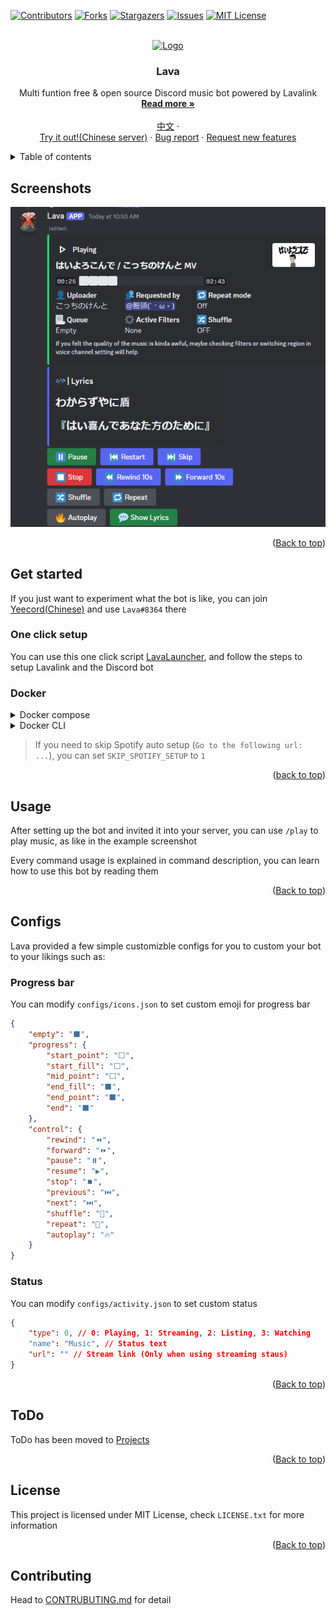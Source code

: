 <!-- PROJECT SHIELDS -->
<!--
*** I'm using markdown "reference style" links for readability.
*** Reference links are enclosed in brackets [ ] instead of parentheses ( ).
*** See the bottom of this document for the declaration of the reference variables
*** for contributors-url, forks-url, etc. This is an optional, concise syntax you may use.
*** https://www.markdownguide.org/basic-syntax/#reference-style-links
-->
[![Contributors][contributors-shield]][contributors-url]
[![Forks][forks-shield]][forks-url]
[![Stargazers][stars-shield]][stars-url]
[![Issues][issues-shield]][issues-url]
[![MIT License][license-shield]][license-url]

<!-- PROJECT LOGO -->
<br />
<div align="center">
  <a href="https://github.com/Nat1anWasTaken/Lava">
    <img src="img/logo.png" alt="Logo" width="80" height="80">
  </a>

<h3 align="center">Lava</h3>

  <p align="center">
    Multi funtion free & open source Discord music bot powered by Lavalink
    <br />
    <a href="#About Project"><strong>Read more »</strong></a>
    <br />
    <br />
    <a href="README.md">中文</a>
    ·
    <br />
    <a href="https://discord.gg/acgmcity">Try it out!(Chinese server)</a>
    ·
    <a href="https://github.com/Nat1anWasTaken/Lava/issues">Bug report</a>
    ·
    <a href="https://github.com/Nat1anWasTaken/Lava/issues">Request new features</a>
  </p>
</div>

<!-- TABLE OF CONTENTS -->
<details>
  <summary>Table of contents</summary>
  <ol>
    <li>
      <a href="#screenshots">Screenshots</a>
    </li>
    <li>
      <a href="#get-started">Get started</a>
      <ul>
        <li><a href="#spotify-support">Spotify Support</a></li>
        <li><a href="#requirements">Requirements</a></li>
      </ul>
    </li>
    <li><a href="#usage">Usage</a></li>
    <li><a href="#configs">Configs</a></li>
    <li><a href="todo">ToDo</a></li>
    <li><a href="#license">License</a></li>
    <li><a href="#contributing">Contributing</a><li>
  </ol>
</details>

<!-- SCREENSHOTS -->

## Screenshots

![player][player-screenshot-en]

<p align="right">(<a href="#readme-top">Back to top</a>)</p>

<!-- GETTING STARTED -->

## Get started

If you just want to experiment what the bot is like, you can join [Yeecord(Chinese)][yeecord] and use `Lava#8364` there

### One click setup

You can use this one click script [LavaLauncher][LavaLauncher], and follow the steps to setup Lavalink and the Discord bot
### Docker

<details>
<summary>Docker compose</summary>

Make sure that Docker is installed on your computer or server already then:

1. Clone this Repository
```bash
git clone https://github.com/Nat1anWasTaken/Lava.git
```

2. cd to project directory
```bash
cd Lava
```

3. Rename `example.stack.env` to `stack.env`
```bash
mv example.stack.env stack.env
```
Fill out `stack.env` 

4. Launch
```bash
docker compose up
```
</details>

<details>
<summary>Docker CLI</summary>

Make sure that Docker is installed on your computer or server already then:

1. Pull the image
```bash
docker pull ghcr.io/nat1anwastaken/lava:latest
```

2. Setup Lavalink, then fill IP and Port into `configs/lavalink.json`, if you're lazy to setup Lavalink, please use Docker Compose instead
```json
{
    "host": "Lavalink IP",
    "port": "Lavalink Port"
}
```

3. Create `stack.env` file, and fill in the following
```env
TOKEN=Bot Token
SPOTIFY_CLIENT_ID=Spotify client id
SPOTIFY_CLIENT_SECRET=Spotify client secret
``` 

4. Start to bot
```bash
docker run -it \
  --name lava \
  --volume "./configs:/app/configs" \
  --env-file stack.env \
  --restart unless-stopped \
  ghcr.io/nat1anwastaken/lava:latest
```


</details>

> If you need to skip Spotify auto setup (`Go to the following url: ...`), you can set `SKIP_SPOTIFY_SETUP` to `1`


<p align="right">(<a href="#readme-top">back to top</a>)</p>


<!-- USAGE EXAMPLES -->

## Usage

After setting up the bot and invited it into your server, you can use `/play` to play music, as like in the example screenshot

Every command usage is explained in command description, you can learn how to use this bot by reading them

<p align="right">(<a href="#readme-top">Back to top</a>)</p>


<!-- CONFIGURATION -->

## Configs
Lava provided a few simple customizble configs for you to custom your bot to your likings such as:

### Progress bar
You can modify `configs/icons.json` to set custom emoji for progress bar
```json
{
    "empty": "⬛",
    "progress": {
        "start_point": "⬜",
        "start_fill": "⬜",
        "mid_point": "⬜",
        "end_fill": "⬛",
        "end_point": "⬛",
        "end": "⬛"
    },
    "control": {
        "rewind": "⏪",
        "forward": "⏩",
        "pause": "⏸️",
        "resume": "▶️",
        "stop": "⏹️",
        "previous": "⏮️",
        "next": "⏭️",
        "shuffle": "🔀",
        "repeat": "🔁",
        "autoplay": "🔥"
    }
}
```

### Status
You can modify `configs/activity.json` to set custom status
```json
{
    "type": 0, // 0: Playing, 1: Streaming, 2: Listing, 3: Watching
    "name": "Music", // Status text
    "url": "" // Stream link (Only when using streaming staus)
}
```

<p align="right">(<a href="#readme-top">Back to top</a>)</p>


<!-- ROADMAP -->

## ToDo

ToDo has been moved to [Projects][projects]

<p align="right">(<a href="#readme-top">Back to top</a>)</p>


<!-- LICENSE -->

## License

This project is licensed under MIT License, check `LICENSE.txt` for more information

<p align="right">(<a href="#readme-top">Back to top</a>)</p>

<!-- CONTRIBUTE -->

## Contributing

Head to [CONTRUBUTING.md](CONTRIBUTING.md) for detail


<!-- SHIELDS -->

[contributors-shield]: https://img.shields.io/github/contributors/Nat1anWasTaken/Lava.svg?style=for-the-badge

[contributors-url]: https://github.com/Nat1anWasTaken/Lava/graphs/contributors

[forks-shield]: https://img.shields.io/github/forks/Nat1anWasTaken/Lava.svg?style=for-the-badge

[forks-url]: https://github.com/Nat1anWasTaken/Lava/network/members

[stars-shield]: https://img.shields.io/github/stars/Nat1anWasTaken/Lava.svg?style=for-the-badge

[stars-url]: https://github.com/Nat1anWasTaken/Lava/stargazers

[issues-shield]: https://img.shields.io/github/issues/Nat1anWasTaken/Lava.svg?style=for-the-badge

[issues-url]: https://github.com/Nat1anWasTaken/Lava/issues

[license-shield]: https://img.shields.io/github/license/Nat1anWasTaken/Lava.svg?style=for-the-badge

[license-url]: https://github.com/Nat1anWasTaken/Lava/blob/master/LICENSE.txt

<!-- LINKS -->

[yeecord]: https://discord.gg/yeecord

[python]: https://python.org

[lavalink]: https://github.com/freyacodes/Lavalink

[projects]: https://github.com/users/Nat1anWasTaken/projects/3

[LavaLauncher]: https://github.com/Nat1anWasTaken/LavaLauncher

[spotipy-authorization-flow]: https://spotipy.readthedocs.io/en/2.22.0/#authorization-code-flow

[issues]: https://github.com/Nat1anWasTaken/Lava/issues

<!-- IMAGES -->

[player-screenshot-en]: img/player-en.png
